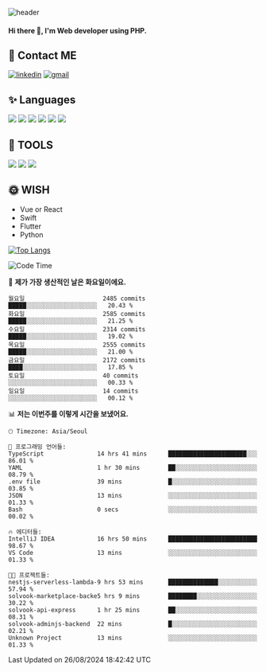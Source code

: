 ![header](https://capsule-render.vercel.app/api?type=waving&color=auto&height=300&section=header&text=Elin&fontSize=90&animation=twinkling)

#### Hi there 👋, I'm <b>Web developer</b> using PHP. ####

<!--
- 🔭 I’m currently working on Uniwill
- 🌱 I’m currently learning Vue or React or Python.
-->

<!---#### I am PHP developer --->

## 💌 Contact ME ###
[<img src='https://img.shields.io/badge/-EunjiKo-%230A66C2?style=flat-square&logo=LinkedIn&logoColor=white' alt='linkedin'>](https://www.linkedin.com/in/https://www.linkedin.com/in/eunji-ko-00a907164//)  [<img src='https://img.shields.io/badge/-einee214%40gmail.com-%23EA4335?style=flat-square&logo=Gmail&logoColor=white' alt='gmail'>](einee214@gmail.com)  


## ✨ Languages
<img src='https://img.shields.io/badge/-PHP-%23777BB4?style=for-the-badge&logo=PHP&logoColor=white'> <img src='https://img.shields.io/badge/-Laravel-%23FF2D20?style=for-the-badge&logo=Laravel&logoColor=white'> <img src='https://img.shields.io/badge/Jquery-%230769AD?style=for-the-badge&logo=Jquery&logoColor=white'> <img src='https://img.shields.io/badge/CSS3-%231572B6?style=for-the-badge&logo=CSS3&logoColor=white'> <img src='https://img.shields.io/badge/Bootstrap-%237952B3?style=for-the-badge&logo=Bootstrap&logoColor=white' > <img src='https://img.shields.io/badge/MySQL-%234479A1?style=for-the-badge&logo=MySQL&logoColor=white' >

## 🌷 TOOLS
<img src='https://img.shields.io/badge/PHPSTORM-%23000000?style=for-the-badge&logo=PhpStorm&logoColor=white' > <img src='https://img.shields.io/badge/GitLab-%23FCA121?style=for-the-badge&logo=GitLab&logoColor=white' > <img src='https://img.shields.io/badge/GitHub-%23181717?style=for-the-badge&logo=GitHub&logoColor=white'>


## 🌞 WISH
- Vue or React
- Swift
- Flutter
- Python


[![Top Langs](https://github-readme-stats.vercel.app/api/top-langs/?username=ein214&layout=compact)](https://github.com/anuraghazra/github-readme-stats)

<!--START_SECTION:waka-->
![Code Time](http://img.shields.io/badge/Code%20Time-3%2C725%20hrs%204%20mins-blue)

📅 **제가 가장 생산적인 날은 화요일이에요.** 

```text
월요일                      2485 commits        █████░░░░░░░░░░░░░░░░░░░░   20.43 % 
화요일                      2585 commits        █████░░░░░░░░░░░░░░░░░░░░   21.25 % 
수요일                      2314 commits        █████░░░░░░░░░░░░░░░░░░░░   19.02 % 
목요일                      2555 commits        █████░░░░░░░░░░░░░░░░░░░░   21.00 % 
금요일                      2172 commits        ████░░░░░░░░░░░░░░░░░░░░░   17.85 % 
토요일                      40 commits          ░░░░░░░░░░░░░░░░░░░░░░░░░   00.33 % 
일요일                      14 commits          ░░░░░░░░░░░░░░░░░░░░░░░░░   00.12 % 
```


📊 **저는 이번주를 이렇게 시간을 보냈어요.** 

```text
🕑︎ Timezone: Asia/Seoul

💬 프로그래밍 언어들: 
TypeScript               14 hrs 41 mins      ██████████████████████░░░   86.01 % 
YAML                     1 hr 30 mins        ██░░░░░░░░░░░░░░░░░░░░░░░   08.79 % 
.env file                39 mins             █░░░░░░░░░░░░░░░░░░░░░░░░   03.85 % 
JSON                     13 mins             ░░░░░░░░░░░░░░░░░░░░░░░░░   01.33 % 
Bash                     0 secs              ░░░░░░░░░░░░░░░░░░░░░░░░░   00.02 % 

🔥 에디터들: 
IntelliJ IDEA            16 hrs 50 mins      █████████████████████████   98.67 % 
VS Code                  13 mins             ░░░░░░░░░░░░░░░░░░░░░░░░░   01.33 % 

🐱‍💻 프로젝트들: 
nestjs-serverless-lambda-9 hrs 53 mins       ██████████████░░░░░░░░░░░   57.94 % 
solvook-marketplace-backe5 hrs 9 mins        ████████░░░░░░░░░░░░░░░░░   30.22 % 
solvook-api-express      1 hr 25 mins        ██░░░░░░░░░░░░░░░░░░░░░░░   08.31 % 
solvook-adminjs-backend  22 mins             █░░░░░░░░░░░░░░░░░░░░░░░░   02.21 % 
Unknown Project          13 mins             ░░░░░░░░░░░░░░░░░░░░░░░░░   01.33 % 
```


 Last Updated on 26/08/2024 18:42:42 UTC
<!--END_SECTION:waka-->

<!---![GitHub stats](https://github-readme-stats.vercel.app/api?username=ein214&show_icons=true&theme=dracula)  --->




